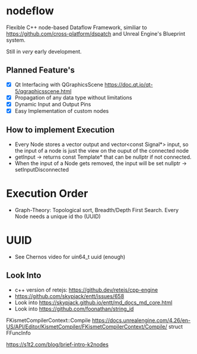 # nodeflow

Flexible C++ node-based Dataflow Framework, similiar to
https://github.com/cross-platform/dspatch and Unreal Engine's Blueprint system.

Still in _very_ early development.

## Planned Feature's
- [x] Qt Interfacing with QGraphicsScene https://doc.qt.io/qt-5/qgraphicsscene.html
- [x] Propagation of any data type without limitations
- [x] Dynamic Input and Output Pins
- [x] Easy Implementation of custom nodes 

## How to implement Execution
- Every Node stores a vector<Signal> output and vector<const Signal*> input, so the input of a node is just the view on the ouput of the connected node
- getInput -> returns const Template* that can be nullptr if not connected.
- When the input of a Node gets removed, the input will be set nullptr -> setInputDisconnected
# Execution Order
- Graph-Theory: Topological sort, Breadth/Depth First Search. Every Node needs a unique id tho (UUID)

# UUID
- See Chernos video for uin64_t uuid (enough)

## Look Into
- c++ version of retejs: https://github.dev/retejs/cpp-engine
- https://github.com/skypjack/entt/issues/658
- Look into https://skypjack.github.io/entt/md_docs_md_core.html
- Look into https://github.com/foonathan/string_id

FKismetCompilerContext::Compile https://docs.unrealengine.com/4.26/en-US/API/Editor/KismetCompiler/FKismetCompilerContext/Compile/
struct FFuncInfo

https://s1t2.com/blog/brief-intro-k2nodes
<!--
- Look into ChaiScript Types
  -  any.hpp https://github.com/ChaiScript/ChaiScript/blob/3aa1fa8278efaa369487f5a7203f3b483a6ae09c/include/chaiscript/dispatchkit/any.hpp
  -  boxed_value https://github.com/ChaiScript/ChaiScript/blob/3aa1fa8278efaa369487f5a7203f3b483a6ae09c/include/chaiscript/dispatchkit/boxed_value.hpp
  -  compile time typeid https://github.dev/ChaiScript/ChaiScript/blob/develop/include/chaiscript/dispatchkit/type_conversions.hpp -->
